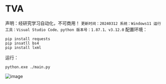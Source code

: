 # TVA
声明：经研究学习自动化，不可商用！
`
更新时间：20240312
系统：Windows11
运行工具：Visual Studio Code、python
版本号：1.87.1、v3.12.0
`
配置环境：
```
pip install requests
pip insatll bs4
pip install lxml
```

运行：
```
python.exe ./main.py
```
![image](https://github.com/MrBaize/TVA/assets/41193777/868c8d43-e0dc-4339-a1cc-4e72335e7237)

